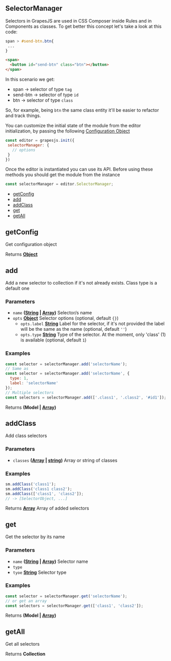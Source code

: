 <!-- Generated by documentation.js. Update this documentation by updating the source code. -->

## SelectorManager

Selectors in GrapesJS are used in CSS Composer inside Rules and in Components as classes. To get better this concept let's take
a look at this code:

```css
span > #send-btn.btn{
 ...
}
```

```html
<span>
  <button id="send-btn" class="btn"></button>
</span>
```

In this scenario we get:

-   span     -> selector of type `tag`
-   send-btn -> selector of type `id`
-   btn      -> selector of type `class`

So, for example, being `btn` the same class entity it'll be easier to refactor and track things.

You can customize the initial state of the module from the editor initialization, by passing the following [Configuration Object][1]

```js
const editor = grapesjs.init({
 selectorManager: {
   // options
 }
})
```

Once the editor is instantiated you can use its API. Before using these methods you should get the module from the instance

```js
const selectorManager = editor.SelectorManager;
```

-   [getConfig][2]
-   [add][3]
-   [addClass][4]
-   [get][5]
-   [getAll][6]

## getConfig

Get configuration object

Returns **[Object][7]** 

## add

Add a new selector to collection if it's not already exists. Class type is a default one

### Parameters

-   `name` **([String][8] \| [Array][9])** Selector/s name
-   `opts` **[Object][7]** Selector options (optional, default `{}`)
    -   `opts.label` **[String][8]** Label for the selector, if it's not provided the label will be the same as the name (optional, default `''`)
    -   `opts.type` **[String][8]** Type of the selector. At the moment, only 'class' (1) is available (optional, default `1`)

### Examples

```javascript
const selector = selectorManager.add('selectorName');
// Same as
const selector = selectorManager.add('selectorName', {
  type: 1,
  label: 'selectorName'
});
// Multiple selectors
const selectors = selectorManager.add(['.class1', '.class2', '#id1']);
```

Returns **(Model | [Array][9])** 

## addClass

Add class selectors

### Parameters

-   `classes` **([Array][9] \| [string][8])** Array or string of classes

### Examples

```javascript
sm.addClass('class1');
sm.addClass('class1 class2');
sm.addClass(['class1', 'class2']);
// -> [SelectorObject, ...]
```

Returns **[Array][9]** Array of added selectors

## get

Get the selector by its name

### Parameters

-   `name` **([String][8] \| [Array][9])** Selector name
-   `type`  
-   `tyoe` **[String][8]** Selector type

### Examples

```javascript
const selector = selectorManager.get('selectorName');
// or get an array
const selectors = selectorManager.get(['class1', 'class2']);
```

Returns **(Model | [Array][9])** 

## getAll

Get all selectors

Returns **Collection** 

[1]: https://github.com/artf/grapesjs/blob/master/src/selector_manager/config/config.js

[2]: #getconfig

[3]: #add

[4]: #addclass

[5]: #get

[6]: #getAll

[7]: https://developer.mozilla.org/docs/Web/JavaScript/Reference/Global_Objects/Object

[8]: https://developer.mozilla.org/docs/Web/JavaScript/Reference/Global_Objects/String

[9]: https://developer.mozilla.org/docs/Web/JavaScript/Reference/Global_Objects/Array
